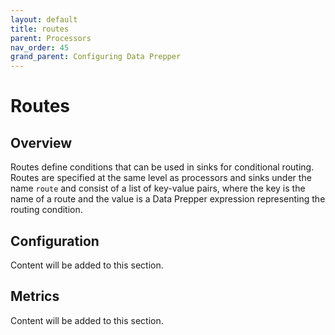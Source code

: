 ```yaml
---
layout: default
title: routes
parent: Processors
nav_order: 45
grand_parent: Configuring Data Prepper
---
```


# Routes

## Overview

Routes define conditions that can be used in sinks for conditional routing. Routes are specified at the same level as processors and sinks under the name `route` and consist of a list of key-value pairs, where the key is the name of a route and the value is a Data Prepper expression representing the routing condition.

## Configuration

Content will be added to this section.

## Metrics

Content will be added to this section.